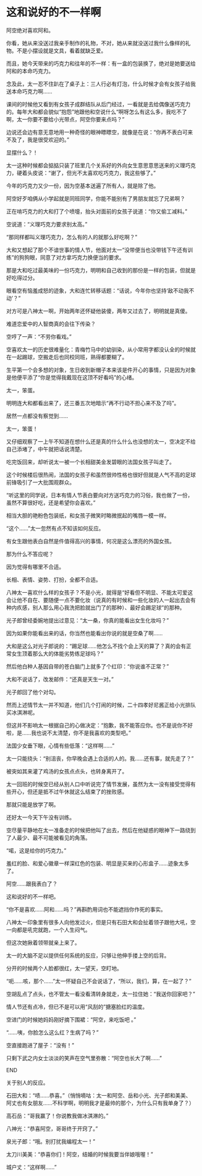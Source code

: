 # 这和说好的不一样啊

阿空绝对喜欢阿和。

你看，她从来没送过我亲手制作的礼物，不对，她从来就没送过我什么像样的礼物。不是小摆设就是文具，看着就缺乏爱。

而且，她今天带来的巧克力和往年的不一样：有一盒的包装换了，绝对是她要送给阿和的本命巧克力。

念及此，太一忍不住趴在了桌子上：三人行必有灯泡，什么时候才会有女孩子给我送本命巧克力啊……

课间的时候他又看到有女孩子成群结队从后门经过，一看就是去给偶像送巧克力的。每年大和都会貌似“抱怨”地跟他和空说什么“啊呀怎么有这么多，我吃不了啊，太一你要不要给小光带点，阿空你要来点吗？”

边说还会边有意无意地用一种奇怪的眼神瞟瞟空，就像是在说：“你再不表白可来不及了，我是很受欢迎的。”

显摆什么？！

太一这种时候都会掂掂只装了班里几个关系好的外向女生意思意思送来的义理巧克力，硬着头皮说：“谢了，但光不太喜欢吃巧克力，我这些够了。”

今年的巧克力又少一份，因为空基本送遍了所有人，就是除了他。

阿空好歹咱俩从小学起就是同班同学，你能不能别有了男朋友就忘了兄弟啊？

正在啃巧克力的大和打了个喷嚏，抬头对面前的女孩子说道：“你又偷工减料。”

空说道：“义理巧克力要求别太高。”

“那同样都叫义理巧克力，怎么有的人的就那么好吃啊？”

大和又想起了那个不谙世事的情人节，他面对太一“没带便当也没带钱下午还有训练”的狗狗眼，同意了对方拿巧克力换便当的要求。

那是大和吃过最美味的一份巧克力，明明和自己收到的那份是一样的包装，但就是好吃得过分。

眼看空有恼羞成怒的迹象，大和连忙转移话题：“话说，今年你也坚持‘敌不动我不动’？”

对方可是八神太一啊，开始两年还怀疑他装傻，两年又过去了，明明就是真傻。

难道恋爱中的人智商真的会往下传染？

空哼了一声：“不劳你看戏。”

空喜欢太一的历史很难量化：青梅竹马中的幼驯染，从小常用字都没认全的时候就在一起踢球，空搬走后也同校同班，熟得都要糊了。

生平第一个会多想的对象，生日收到新帽子本来该是件开心的事情，只是因为对象是他便平添了“你是觉得我戴现在这顶不好看吗”的心绪。

太一，笨蛋。

明明连大和都看出来了，还三番五次地暗示“再不行动不担心来不及了吗”。

居然一点都没有察觉到……

太一，笨蛋！

又仔细观察了一上午不知道在想什么还是真的什么什么也没想的太一，空决定不给自己添堵了，中午就把话说清楚。

吃完饭回来，却听说太一被一个长相甜美金发碧眼的法国女孩子叫走了。

这个时候楼后很热闹，法国的女孩子和虽然很帅性格也很好但就是人气不高的足球前锋吸引了一大批围观群众。

“听这里的同学说，日本有情人节表白要向对方送巧克力的习俗，我也做了一份，虽然不算很好吃，还是希望你会喜欢。”

相当大胆的艳粉色包装纸，和女孩子微笑时略微抿起的嘴唇一模一样。

“这个……”太一忽然有点不知该如何反应。

有女生跟他表白自然是件值得高兴的事情，何况是这么漂亮的外国女孩。

那为什么不答应呢？

因为觉得有哪里不合适。

长相、表情、姿势、打扮，全都不合适。

八神太一喜欢什么样的女孩子？不是小光，就得是“好看但不明显、不能太可爱这会让他不自在、要随便一点不要化妆（说真的有时候和一些化妆的人一起出去会有种内疚感，别人那么用心我洗把脸就出门了的那种）、最好会踢足球”的那种。

光子郎曾经委婉地提出过意见：“太一桑，你真的能看出女生化妆吗？”

因为如果你能看出来的话，你当然也能看出你说的就是空桑了啊……

大和是这么对光子郎说的：“踢足球……他怎么不找个会上天的算了？真的会有正常女生顶着那么大的体能劣势练足球吗？”

然后他白种人基因自带的苍白脑门上就多了个红印：“你说谁不正常？”

大和不说话了，改发邮件：“还真是天生一对。”

光子郎回了他个对勾。

然而上述情节太一并不知道，他们几个打闹的时候，二十四孝好尼酱正给小光排队买冰淇淋呢。

但这并不影响太一根据自己的心做决定：“抱歉，我不能答应你。也不是说你不好啦，是……我也说不太清楚，你不是我喜欢的类型吧。”

法国少女垂下眼，心情有些低落：“这样啊……”

太一只能挠头：“别沮丧，你早晚会遇上合适的人的。我……还有事，就先走了？”

被突如其来灌了鸡汤的女孩点点头，也转身离开了。

太一回班的时候空已经从别人口中听说完了情节发展，虽然为太一没有接受觉得有些开心，但还是抵不过午休就这么结束了的挫败感。

那就只能是放学了啊。

还好太一今天下午没有训练。

空尽量平静地在太一准备走的时候把他叫了出去，然后在他疑惑的眼神下一路绕到了人最少、最不可能被看见的角落。

“喏，这是给你的巧克力。”

羞红的脸、和爱心徽章一样深红色的包装、明显是买来的心形盒子……迹象太多了。

阿空……跟我表白了？

这和说好的不一样吧。

“你不是喜欢……阿和……吗？”再斟酌用词也不能遮挡你作死的事实。

八神太一印象里有很多人向他发过火，但是只有石田大和会扯着领子跟他大吼，空一向都是吼完就跑，一个人生闷气。

但这次她揪着领带就亲上来了。

太一的大脑不足以提供任何系统的反应，只够让他伸手搂上空的后背。

分开的时候两个人脸都很红，太一望天，空盯地。

“呃……咳，那个……”太一怀疑自己不会说话了，“所以，我们，算，在一起了？”

空胡乱点了点头，也不管太一看没看清转身就走，太一拉住她：“我送你回家吧？”

情人节还有点冷，但已不是可以用“风刮的”搪塞脸红的温度。

空进门的时候她妈妈刚好摘下围裙：“阿空，来吃饭吧 。”

“……咦，你脸怎么这么红？生病了吗？”

空直接跑进了屋子：“没有！”

只剩下武之内女士淡淡的笑声在空气里弥散：“阿空也长大了啊……”

END



关于别人的反应。

石田大和：“啧……恭喜。”（悄悄嘀咕：太一和阿空、岳和小光、光子郎和美美、阿丈也有女朋友……不科学啊，明明我才是最帅的那个，为什么只有我单身了？）

高石岳：“哥我赢了！你说教我做冰淇淋的。”

八神光：“恭喜阿空，哥哥终于开窍了。”

泉光子郎：“哦。别打扰我编程太一！”

太刀川美美：“恭喜你们！阿空，结婚的时候我要当伴娘哦喔！”

城户丈：“这样啊……”
